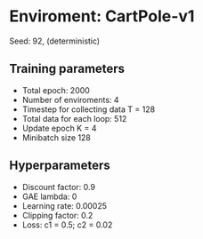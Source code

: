 # Enviroment: CartPole-v1
Seed: 92, (deterministic)
## Training parameters
- Total epoch: 2000
- Number of enviroments: 4
- Timestep for collecting data T = 128
- Total data for each loop: 512
- Update epoch K = 4
- Minibatch size 128

## Hyperparameters
* Discount factor: 0.9
* GAE lambda: 0
* Learning rate: 0.00025
* Clipping factor: 0.2
* Loss: c1 = 0.5; c2 = 0.02
